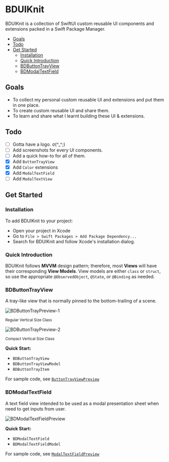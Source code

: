 <!-- omit in toc -->
# BDUIKnit

BDUIKnit is a collection of SwiftUI custom reusable UI components and extensions packed in a Swift Package Manager.

- [Goals](#goals)
- [Todo](#todo)
- [Get Started](#get-started)
  - [Installation](#installation)
  - [Quick Introduction](#quick-introduction)
  - [BDButtonTrayView](#bdbuttontrayview)
  - [BDModalTextField](#bdmodaltextfield)

## Goals

- To collect my personal custom reusable UI and extensions and put them in one place.
- To create custom reusable UI and share them.
- To learn and share what I learnt building these UI & extensions.

## Todo

- [ ] Gotta have a logo. σ(^_^;)
- [ ] Add screenshots for every UI components.
- [ ] Add a quick how-to for all of them.
- [x] Add `ButtonTrayView`
- [x] Add `Color` extensions
- [x] Add `ModalTextField`
- [ ] Add `ModalTextView`

## Get Started

### Installation

To add BDUIKnit to your project:

- Open your project in Xcode
- Go to `File > Swift Packages > Add Package Dependency...`
- Search for BDUIKnit and follow Xcode's installation dialog.

### Quick Introduction

BDUIKnit follows **MVVM** design pattern; therefore, most **Views** will have their corresponding **View Models**. View models are either `class` or `struct`, so use the appropriate `@ObservedObject`, `@State`, or `@Binding` as needed.

### BDButtonTrayView

A tray-like view that is normally pinned to the bottom-trailing of a scene.

![BDButtonTrayPreview-1][button-tray-preview]

<small>Regular Vertical Size Class</small>

![BDButtonTrayPreview-2][button-tray-preview-horizontal]

<small>Compact Vertical Size Class</small>

**Quick Start:**

- `BDButtonTrayView`
- `BDButtonTrayViewModel`
- `BDButtonTrayItem`

For sample code, see [`ButtonTrayViewPreview`][ButtonTrayViewPreview.swift]

### BDModalTextField

A text field view intended to be used as a modal presentation sheet when need to get inputs from user.

![BDModalTextFieldPreview][modal-text-field-preview]

**Quick Start:**

- `BDModalTextField`
- `BDModalTextFieldModel`

For sample code, see [`ModalTextFieldPreview`][ModalTextFieldPreview.swift]

<!-- Preview File Link -->

[ButtonTrayViewPreview.swift]: https://github.com/iDara09/BDUIKnitProject/blob/master/BDUIKnitProject/Preview/ButtonTrayViewPreview.swift

[ModalTextFieldPreview.swift]: https://github.com/iDara09/BDUIKnitProject/blob/master/BDUIKnitProject/Preview/ModalTextFieldPreview.swift

<!-- Preview Image Link -->

[button-tray-preview]: https://user-images.githubusercontent.com/21166606/79085623-2307dd00-7cee-11ea-8732-b3ef96836f78.png

[button-tray-preview-horizontal]: https://user-images.githubusercontent.com/21166606/79085566-ee942100-7ced-11ea-8d09-10eac91fac7d.png

[modal-text-field-preview]: https://user-images.githubusercontent.com/21166606/79085645-37e47080-7cee-11ea-9d90-b73510e4506d.png
